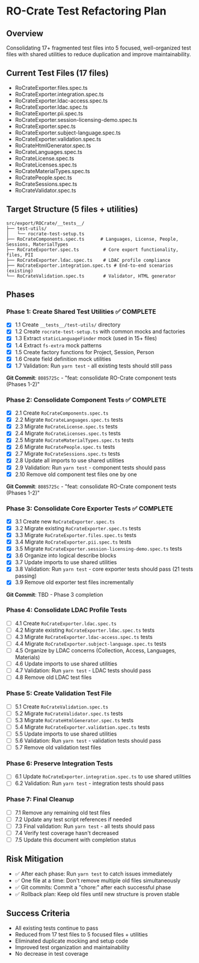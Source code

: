 # RO-Crate Test Refactoring Plan

## Overview

Consolidating 17+ fragmented test files into 5 focused, well-organized test files with shared utilities to reduce duplication and improve maintainability.

## Current Test Files (17 files)

- RoCrateExporter.files.spec.ts
- RoCrateExporter.integration.spec.ts
- RoCrateExporter.ldac-access.spec.ts
- RoCrateExporter.ldac.spec.ts
- RoCrateExporter.pii.spec.ts
- RoCrateExporter.session-licensing-demo.spec.ts
- RoCrateExporter.spec.ts
- RoCrateExporter.subject-language.spec.ts
- RoCrateExporter.validation.spec.ts
- RoCrateHtmlGenerator.spec.ts
- RoCrateLanguages.spec.ts
- RoCrateLicense.spec.ts
- RoCrateLicenses.spec.ts
- RoCrateMaterialTypes.spec.ts
- RoCratePeople.spec.ts
- RoCrateSessions.spec.ts
- RoCrateValidator.spec.ts

## Target Structure (5 files + utilities)

```
src/export/ROCrate/__tests__/
├── test-utils/
│   └── rocrate-test-setup.ts
├── RoCrateComponents.spec.ts      # Languages, License, People, Sessions, MaterialTypes
├── RoCrateExporter.spec.ts         # Core export functionality, files, PII
├── RoCrateExporter.ldac.spec.ts    # LDAC profile compliance
├── RoCrateExporter.integration.spec.ts # End-to-end scenarios (existing)
└── RoCrateValidation.spec.ts       # Validator, HTML generator
```

## Phases

### Phase 1: Create Shared Test Utilities ✅ COMPLETE

- [x] 1.1 Create `__tests__/test-utils/` directory
- [x] 1.2 Create `rocrate-test-setup.ts` with common mocks and factories
- [x] 1.3 Extract `staticLanguageFinder` mock (used in 15+ files)
- [x] 1.4 Extract `fs-extra` mock patterns
- [x] 1.5 Create factory functions for Project, Session, Person
- [x] 1.6 Create field definition mock utilities
- [x] 1.7 Validation: Run `yarn test` - all existing tests should still pass

**Git Commit**: `8085725c` - "feat: consolidate RO-Crate component tests (Phases 1-2)"

### Phase 2: Consolidate Component Tests ✅ COMPLETE

- [x] 2.1 Create `RoCrateComponents.spec.ts`
- [x] 2.2 Migrate `RoCrateLanguages.spec.ts` tests
- [x] 2.3 Migrate `RoCrateLicense.spec.ts` tests
- [x] 2.4 Migrate `RoCrateLicenses.spec.ts` tests
- [x] 2.5 Migrate `RoCrateMaterialTypes.spec.ts` tests
- [x] 2.6 Migrate `RoCratePeople.spec.ts` tests
- [x] 2.7 Migrate `RoCrateSessions.spec.ts` tests
- [x] 2.8 Update all imports to use shared utilities
- [x] 2.9 Validation: Run `yarn test` - component tests should pass
- [x] 2.10 Remove old component test files one by one

**Git Commit**: `8085725c` - "feat: consolidate RO-Crate component tests (Phases 1-2)"

### Phase 3: Consolidate Core Exporter Tests ✅ COMPLETE

- [x] 3.1 Create new `RoCrateExporter.spec.ts`
- [x] 3.2 Migrate existing `RoCrateExporter.spec.ts` tests
- [x] 3.3 Migrate `RoCrateExporter.files.spec.ts` tests
- [x] 3.4 Migrate `RoCrateExporter.pii.spec.ts` tests
- [x] 3.5 Migrate `RoCrateExporter.session-licensing-demo.spec.ts` tests
- [x] 3.6 Organize into logical describe blocks
- [x] 3.7 Update imports to use shared utilities
- [x] 3.8 Validation: Run `yarn test` - core exporter tests should pass (21 tests passing)
- [x] 3.9 Remove old exporter test files incrementally

**Git Commit**: TBD - Phase 3 completion

### Phase 4: Consolidate LDAC Profile Tests

- [ ] 4.1 Create `RoCrateExporter.ldac.spec.ts`
- [ ] 4.2 Migrate existing `RoCrateExporter.ldac.spec.ts` tests
- [ ] 4.3 Migrate `RoCrateExporter.ldac-access.spec.ts` tests
- [ ] 4.4 Migrate `RoCrateExporter.subject-language.spec.ts` tests
- [ ] 4.5 Organize by LDAC concerns (Collection, Access, Languages, Materials)
- [ ] 4.6 Update imports to use shared utilities
- [ ] 4.7 Validation: Run `yarn test` - LDAC tests should pass
- [ ] 4.8 Remove old LDAC test files

### Phase 5: Create Validation Test File

- [ ] 5.1 Create `RoCrateValidation.spec.ts`
- [ ] 5.2 Migrate `RoCrateValidator.spec.ts` tests
- [ ] 5.3 Migrate `RoCrateHtmlGenerator.spec.ts` tests
- [ ] 5.4 Migrate `RoCrateExporter.validation.spec.ts` tests
- [ ] 5.5 Update imports to use shared utilities
- [ ] 5.6 Validation: Run `yarn test` - validation tests should pass
- [ ] 5.7 Remove old validation test files

### Phase 6: Preserve Integration Tests

- [ ] 6.1 Update `RoCrateExporter.integration.spec.ts` to use shared utilities
- [ ] 6.2 Validation: Run `yarn test` - integration tests should pass

### Phase 7: Final Cleanup

- [ ] 7.1 Remove any remaining old test files
- [ ] 7.2 Update any test script references if needed
- [ ] 7.3 Final validation: Run `yarn test` - all tests should pass
- [ ] 7.4 Verify test coverage hasn't decreased
- [ ] 7.5 Update this document with completion status

## Risk Mitigation

- ✅ After each phase: Run `yarn test` to catch issues immediately
- ✅ One file at a time: Don't remove multiple old files simultaneously
- ✅ Git commits: Commit a "chore:" after each successful phase
- ✅ Rollback plan: Keep old files until new structure is proven stable

## Success Criteria

- All existing tests continue to pass
- Reduced from 17 test files to 5 focused files + utilities
- Eliminated duplicate mocking and setup code
- Improved test organization and maintainability
- No decrease in test coverage
